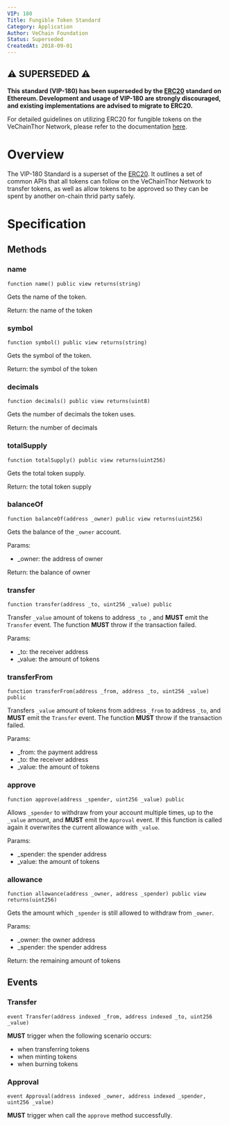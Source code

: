 ```yaml
---
VIP: 180
Title: Fungible Token Standard
Category: Application
Author: VeChain Foundation
Status: Superseded
CreatedAt: 2018-09-01
---
```


## ⚠️ SUPERSEDED ⚠️

**This standard (VIP-180) has been superseded by the [ERC20](https://github.com/ethereum/ERCs/blob/master/ERCS/erc-20.md) standard on Ethereum. Development and usage of VIP-180 are strongly discouraged, and existing implementations are advised to migrate to ERC20.**

For detailed guidelines on utilizing ERC20 for fungible tokens on the VeChainThor Network, please refer to the documentation [here](https://github.com/ethereum/ERCs/blob/master/ERCS/erc-20.md).

# Overview

The VIP-180 Standard is a superset of the [ERC20](https://github.com/ethereum/ERCs/blob/master/ERCS/erc-20.md). It outlines a set of common APIs that all tokens can follow on the VeChainThor Network to transfer tokens, as well as allow tokens to be approved so they can be spent by another on-chain thrid party safely.

# Specification

## Methods

### name

    function name() public view returns(string)

Gets the name of the token.

Return: the name of the token


### symbol

    function symbol() public view returns(string)

Gets the symbol of the token.

Return: the symbol of the token


### decimals

    function decimals() public view returns(uint8)

Gets the number of decimals the token uses.

Return: the number of decimals


### totalSupply

    function totalSupply() public view returns(uint256)

Gets the total token supply.

Return: the total token supply


### balanceOf

    function balanceOf(address _owner) public view returns(uint256)

Gets the balance of the `_owner` account.

Params:

+ _owner: the address of owner

Return: the balance of owner


### transfer

    function transfer(address _to, uint256 _value) public

Transfer `_value` amount of tokens to address `_to `, and **MUST** emit the `Transfer` event. The function **MUST** throw if the transaction failed.

Params:

+ _to: the receiver address
+ _value: the amount of tokens


### transferFrom

    function transferFrom(address _from, address _to, uint256 _value) public

Transfers `_value` amount of tokens from address `_from` to address `_to`, and **MUST** emit the `Transfer` event. The function **MUST** throw if the transaction failed.

Params:

+ _from: the payment address
+ _to: the receiver address
+ _value: the amount of tokens


### approve

    function approve(address _spender, uint256 _value) public

Allows `_spender` to withdraw from your account multiple times, up to the `_value` amount, and **MUST** emit the `Approval` event. If this function is called again it overwrites the current allowance with `_value`.

Params:

+ _spender: the spender address
+ _value: the amount of tokens


### allowance

    function allowance(address _owner, address _spender) public view returns(uint256)

Gets the amount which `_spender` is still allowed to withdraw from `_owner`.

Params:

+ _owner: the owner address
+ _spender: the spender address

Return: the remaining amount of tokens


## Events

### Transfer

    event Transfer(address indexed _from, address indexed _to, uint256 _value)

**MUST** trigger when the following scenario occurs:

+ when transferring tokens
+ when minting tokens
+ when burning tokens


### Approval

    event Approval(address indexed _owner, address indexed _spender, uint256 _value)

**MUST** trigger when call the `approve` method successfully.
